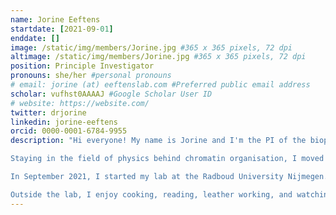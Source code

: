 ```yaml
---
name: Jorine Eeftens
startdate: [2021-09-01]
enddate: []
image: /static/img/members/Jorine.jpg #365 x 365 pixels, 72 dpi
altimage: /static/img/members/Jorine.jpg #365 x 365 pixels, 72 dpi
position: Principle Investigator
pronouns: she/her #personal pronouns
# email: jorine (at) eeftenslab.com #Preferred public email address
scholar: vufhst0AAAAJ #Google Scholar User ID
# website: https://website.com/
twitter: drjorine
linkedin: jorine-eeftens
orcid: 0000-0001-6784-9955
description: "Hi everyone! My name is Jorine and I'm the PI of the biophysics of chromatin lab. I did my BSc and MSc at the Radboud University Nijmegen, where I was interested in the interface between chemistry and biology, and the molecular mechanisms driving biological processes. I enjoyed interdisciplinary research, so I decided to do my PhD at the lab of [Cees Dekker](http://ceesdekkerlab.nl) at the Technical University of Delft, in the department of [Bionanoscience](http://bn.tudelft.nl) . Here I studied the molecular mechanism of SMC proteins using single-molecule techniques. My work involved a visit to Columbia University, for which I received an EMBO short term fellowship. I graduated Cum Laude and won the DEWIS award for best female PhD graduate 2017-2018.

Staying in the field of physics behind chromatin organisation, I moved to Princeton University for a postdoc in the lab of [Clifford Brangwynne](http://softlivingmatter.com). Here I looked at the role of phase separation in heterochromatin formation. I received a NWO Rubicon fellowship for my work. 

In September 2021, I started my lab at the Radboud University Nijmegen. Combining my experiences from my PhD and postdoc, I will lead the efforts to examine the biophysical mechanisms that drive chromatin architecture, using an interdisciplinary approach.

Outside the lab, I enjoy cooking, reading, leather working, and watching bad reality tv."
---
```

